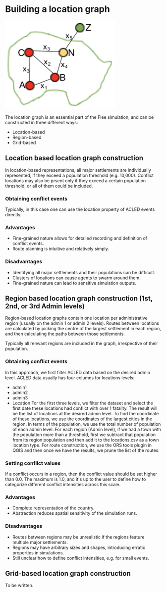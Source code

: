 # Building a location graph

![](images/network.png)

The location graph is an essential part of the Flee simulation, and can be constructed in three different ways:
* Location-based
* Region-based
* Grid-based

## Location based location graph construction

In location-based representations, all major settlements are individually represented, if they exceed a population threshold (e.g. 10,000). Conflict locations may also be prsent only if they exceed a certain population threshold, or all of them could be included.

### Obtaining conflict events
Typically, in this case one can use the location property of ACLED events directly.

### Advantages

* Fine-grained nature allows for detailed recording and definition of conflict events.
* Route planning is intuitive and relatively simply.

### Disadvantages

* Identifying all major settlements and their populations can be difficult.
* Clusters of locations can cause agents to swarm around them.
* Fine-grained nature can lead to sensitive simulation outputs.
       
## Region based location graph construction (1st, 2nd, or 3rd Admin levels)

Region-based location graphs contain one location per administrative region (usually on the admin 1 or admin 2 levels). Routes between locations are calculated by picking 
the centre of the largest settlement in each region, and then calculating the paths between those settlements.

Typically all relevant regions are included in the graph, irrespective of their population.

### Obtaining conflict events
In this approach, we first filter ACLED data based on the desired admin level. ACLED data usually has four columns for locations levels: 
* admin1    
* admin2    
* admin3    
* Location
For the first three levels, we filter the dataset and select the first date these locations had conflict with over 1 fatality. The result will be the list of locations at the desired admin level. To find the coordinate of these locations, we use the coordinates of the largest cities in the region. In terms of the population, we use the total number of population of each admin level.
For each region (Admin level), if we had a town with the population more than a threshold, first we subtract that population from its region population and then add it to the locations.csv as a town location type.
For route construction, we use the ORS tools plugin in QGIS and then once we have the results, we prune the list of the routes.

### Setting conflict values

If a conflict occurs in a region, then the conflict value should be set higher than 0.0. The maximum is 1.0, and it's up to the user to define how to categorize different conflict intensities across this scale.

### Advantages

* Complete representation of the country.
* Abstraction reduces spatial sensitivity of the simulation runs.

### Disadvantages

* Routes between regions may be unrealistic if the regions feature multiple major settlements.
* Regions may have arbitrary sizes and shapes, introducing erratic properties in simulations.
* Still unclear how to define conflict intensities, e.g. for small events.

## Grid-based location graph construction

To be written.
